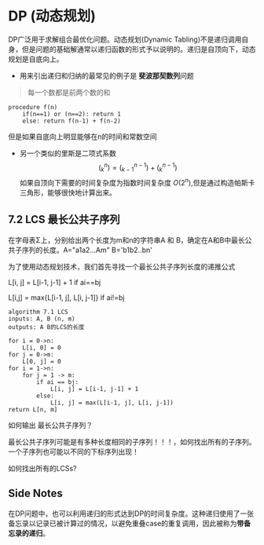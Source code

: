 # DP (动态规划)

DP广泛用于求解组合最优化问题。动态规划(Dynamic Tabling)不是递归调用自身，但是问题的基础解通常以递归函数的形式予以说明的。递归是自顶向下，动态规划是自底向上。

* 用来引出递归和归纳的最常见的例子是 **斐波那契数列**问题

> 每一个数都是前两个数的和

```
procedure f(n)
	if(n==1) or (n==2): return 1
	else: return f(n-1) + f(n-2)
```

但是如果自底向上明显能够在n的时间和常数空间

* 另一个类似的里斯是二项式系数 
  $$
  (_k^n) = (_{k-1}^{n-1}) + (_k^{n-1})
  $$
  如果自顶向下需要的时间复杂度为指数时间复杂度 $O(2^n)​$,但是通过构造帕斯卡三角形，能够很快地计算出来。

## 7.2 LCS 最长公共子序列 

在字母表Σ上，分别给出两个长度为m和n的字符串A 和 B，确定在A和B中最长公共子序列的长度。A="a1a2...Am" B='b1b2..bn'

为了使用动态规划技术，我们首先寻找一个最长公共子序列长度的递推公式 

L[i, j] = L[i-1, j-1] + 1 if ai==bj

L[i,j] = max{L[i-1, j], L[i, j-1]} if ai!=bj

```
algorithm 7.1 LCS
inputs: A, B (n, m)
outputs: A B的LCS的长度

for i = 0->n:
	L[i, 0] = 0
for j = 0->m:
	L[0, j] = 0
for i = 1->n:
	for j = 1 -> m:
		if ai == bj:
			L[i, j] = L[i-1, j-1] + 1
		else:
			L[i, j] = max(L[i-1, j], L[i, j-1])
return L[n, m]
```

如何输出 最长公共子序列？

最长公共子序列可能是有多种长度相同的子序列！！！，如何找出所有的子序列。一个子序列也可能以不同的下标序列出现！

如何找出所有的LCSs?		


## Side Notes

在DP问题中，也可以利用递归的形式达到DP的时间复杂度。这种递归使用了一张备忘录以记录已被计算过的情况，以避免重叠case的重复调用，因此被称为**带备忘录的递归**。

